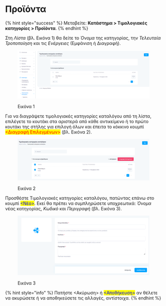# Προϊόντα

{% hint style="success" %}
Μεταβείτε: **Κατάστημα > Τιμολογιακές κατηγορίες > Προϊόντα**.
{% endhint %}

Στη _Λίστα_ (βλ. Εικόνα 1) θα δείτε το _Όνομα_ της κατηγορίας, την _Τελευταία Τροποποίηση_ και τις _Ενέργειες_ (Εμφάνιση ή Διαγραφή).

<figure><img src="../../../.gitbook/assets/ScreenHunter 691.png" alt=""><figcaption><p>Εικόνα 1</p></figcaption></figure>

Για να διαγράψετε τιμολογιακές κατηγορίες καταλόγου από τη λίστα, επιλέγετε το κουτάκι στα αριστερά από κάθε αντικείμενο ή το πρώτο κουτάκι της στήλης για επιλογή όλων και έπειτα το κόκκινο κουμπί <mark style="color:red;"><Διαγραφή Επιλεγμένων></mark> (βλ. Εικόνα 2).

<figure><img src="../../../.gitbook/assets/ScreenHunter 692.png" alt=""><figcaption><p>Εικόνα 2</p></figcaption></figure>



Προσθέστε Τιμολογιακές κατηγορίες καταλόγου, πατώντας επάνω στο κουμπί <mark style="color:blue;"><Νέο></mark>. Εκεί θα πρέπει να συμπληρώσετε υποχρεωτικά: _Όνομα_ νέας κατηγορίας, _Κωδικό_ και _Περιγραφή_ (βλ. Εικόνα 3).&#x20;

<figure><img src="../../../.gitbook/assets/ScreenHunter 695.png" alt=""><figcaption><p>Εικόνα 3</p></figcaption></figure>

{% hint style="info" %}
Πατήστε <Ακύρωση> ή <mark style="color:blue;"><Αποθήκευση></mark> αν θέλετε να ακυρώσετε ή να αποθηκεύσετε τις αλλαγές, αντίστοιχα.
{% endhint %}
